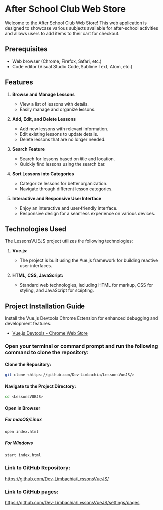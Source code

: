 # After School Club Web Store
Welcome to the After School Club Web Store! This web application is designed to showcase various subjects available for after-school activities and allows users to add items to their cart for checkout.

## Prerequisites
- Web browser (Chrome, Firefox, Safari, etc.)
- Code editor (Visual Studio Code, Sublime Text, Atom, etc.)

## Features

1. **Browse and Manage Lessons**
   - View a list of lessons with details.
   - Easily manage and organize lessons.

2. **Add, Edit, and Delete Lessons**
   - Add new lessons with relevant information.
   - Edit existing lessons to update details.
   - Delete lessons that are no longer needed.

3. **Search Feature**
   - Search for lessons based on title and location.
   - Quickly find lessons using the search bar.

4. **Sort Lessons into Categories**
   - Categorize lessons for better organization.
   - Navigate through different lesson categories.

5. **Interactive and Responsive User Interface**
   - Enjoy an interactive and user-friendly interface.
   - Responsive design for a seamless experience on various devices.
  
## Technologies Used

The LessonsVUEJS project utilizes the following technologies:

1. **Vue.js:**
   - The project is built using the Vue.js framework for building reactive user interfaces.

2. **HTML, CSS, JavaScript:**
   - Standard web technologies, including HTML for markup, CSS for styling, and JavaScript for scripting.

## Project Installation Guide

Install the Vue.js Devtools Chrome Extension for enhanced debugging and development features.

- [Vue.js Devtools - Chrome Web Store](https://chrome.google.com/webstore/detail/vuejs-devtools/nhdogjmejiglipccpnnnanhbledajbpd)

### Open your terminal or command prompt and run the following command to clone the repository:

#### Clone the Repository:
```bash
git clone <https://github.com/Dev-Limbachia/LessonsVueJS/>
```

#### Navigate to the Project Directory:
```bash
cd <LessonsVUEJS>
```

#### Open in Browser
##### For macOS/Linux
```bash
open index.html
```

##### For Windows
```bash
start index.html
```

### Link to GitHub Repository:
<https://github.com/Dev-Limbachia/LessonsVueJS/>

### Link to GitHub pages:
<https://github.com/Dev-Limbachia/LessonsVueJS/settings/pages>